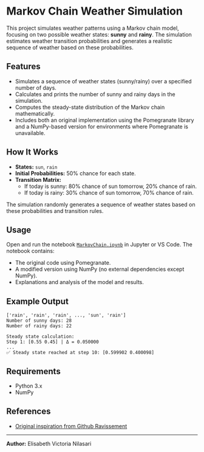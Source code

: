 # Markov Chain Weather Simulation

This project simulates weather patterns using a Markov chain model, focusing on two possible weather states: **sunny** and **rainy**. The simulation estimates weather transition probabilities and generates a realistic sequence of weather based on these probabilities.

## Features

- Simulates a sequence of weather states (sunny/rainy) over a specified number of days.
- Calculates and prints the number of sunny and rainy days in the simulation.
- Computes the steady-state distribution of the Markov chain mathematically.
- Includes both an original implementation using the Pomegranate library and a NumPy-based version for environments where Pomegranate is unavailable.

## How It Works

- **States:** `sun`, `rain`
- **Initial Probabilities:** 50% chance for each state.
- **Transition Matrix:**
  - If today is sunny: 80% chance of sun tomorrow, 20% chance of rain.
  - If today is rainy: 30% chance of sun tomorrow, 70% chance of rain.

The simulation randomly generates a sequence of weather states based on these probabilities and transition rules.

## Usage

Open and run the notebook [`MarkovChain.ipynb`](MarkovChain.ipynb) in Jupyter or VS Code. The notebook contains:

- The original code using Pomegranate.
- A modified version using NumPy (no external dependencies except NumPy).
- Explanations and analysis of the model and results.

## Example Output

```
['rain', 'rain', 'rain', ..., 'sun', 'rain']
Number of sunny days: 28
Number of rainy days: 22

Steady state calculation:
Step 1: [0.55 0.45] | Δ = 0.050000
...
✅ Steady state reached at step 10: [0.599902 0.400098]
```

## Requirements

- Python 3.x
- NumPy

## References

- [Original inspiration from Github Ravissement](https://github.com/ravissement/MarkovChain)

---

**Author:** Elisabeth Victoria Nilasari